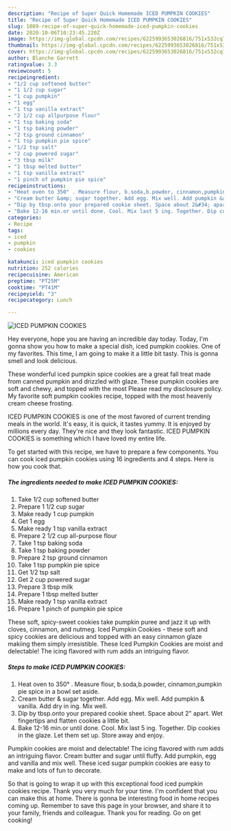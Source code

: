 ```yaml
---
description: "Recipe of Super Quick Homemade ICED PUMPKIN COOKIES"
title: "Recipe of Super Quick Homemade ICED PUMPKIN COOKIES"
slug: 1089-recipe-of-super-quick-homemade-iced-pumpkin-cookies
date: 2020-10-06T10:23:45.220Z
image: https://img-global.cpcdn.com/recipes/6225993653026816/751x532cq70/iced-pumpkin-cookies-recipe-main-photo.jpg
thumbnail: https://img-global.cpcdn.com/recipes/6225993653026816/751x532cq70/iced-pumpkin-cookies-recipe-main-photo.jpg
cover: https://img-global.cpcdn.com/recipes/6225993653026816/751x532cq70/iced-pumpkin-cookies-recipe-main-photo.jpg
author: Blanche Garrett
ratingvalue: 3.3
reviewcount: 5
recipeingredient:
- "1/2 cup softened butter"
- "1 1/2 cup sugar"
- "1 cup pumpkin"
- "1 egg"
- "1 tsp vanilla extract"
- "2 1/2 cup allpurpose flour"
- "1 tsp baking soda"
- "1 tsp baking powder"
- "2 tsp ground cinnamon"
- "1 tsp pumpkin pie spice"
- "1/2 tsp salt"
- "2 cup powered sugar"
- "3 tbsp milk"
- "1 tbsp melted butter"
- "1 tsp vanilla extract"
- "1 pinch of pumpkin pie spice"
recipeinstructions:
- "Heat oven to 350° . Measure flour, b.soda,b.powder, cinnamon,pumpkin pie spice in a bowl set aside."
- "Cream butter &amp; sugar together. Add egg. Mix well. Add pumpkin &amp; vanilla. Add dry in ing. Mix well."
- "Dip by tbsp.onto your prepared cookie sheet. Space about 2&#34; apart. Wet fingertips and flatten cookies a little bit."
- "Bake 12-16 min.or until done. Cool. Mix last 5 ing. Together. Dip cookies in the glaze. Let them set up. Store away and enjoy."
categories:
- Recipe
tags:
- iced
- pumpkin
- cookies

katakunci: iced pumpkin cookies 
nutrition: 252 calories
recipecuisine: American
preptime: "PT25M"
cooktime: "PT41M"
recipeyield: "3"
recipecategory: Lunch

---
```



![ICED PUMPKIN COOKIES](https://img-global.cpcdn.com/recipes/6225993653026816/751x532cq70/iced-pumpkin-cookies-recipe-main-photo.jpg)

Hey everyone, hope you are having an incredible day today. Today, I'm gonna show you how to make a special dish, iced pumpkin cookies. One of my favorites. This time, I am going to make it a little bit tasty. This is gonna smell and look delicious.

These wonderful iced pumpkin spice cookies are a great fall treat made from canned pumpkin and drizzled with glaze. These pumpkin cookies are soft and chewy, and topped with the most Please read my disclosure policy. My favorite soft pumpkin cookies recipe, topped with the most heavenly cream cheese frosting.

ICED PUMPKIN COOKIES is one of the most favored of current trending meals in the world. It's easy, it is quick, it tastes yummy. It is enjoyed by millions every day. They're nice and they look fantastic. ICED PUMPKIN COOKIES is something which I have loved my entire life.


To get started with this recipe, we have to prepare a few components. You can cook iced pumpkin cookies using 16 ingredients and 4 steps. Here is how you cook that.

<!--inarticleads1-->

##### The ingredients needed to make ICED PUMPKIN COOKIES:

1. Take 1/2 cup softened butter
1. Prepare 1 1/2 cup sugar
1. Make ready 1 cup pumpkin
1. Get 1 egg
1. Make ready 1 tsp vanilla extract
1. Prepare 2 1/2 cup all-purpose flour
1. Take 1 tsp baking soda
1. Take 1 tsp baking powder
1. Prepare 2 tsp ground cinnamon
1. Take 1 tsp pumpkin pie spice
1. Get 1/2 tsp salt
1. Get 2 cup powered sugar
1. Prepare 3 tbsp milk
1. Prepare 1 tbsp melted butter
1. Make ready 1 tsp vanilla extract
1. Prepare 1 pinch of pumpkin pie spice


These soft, spicy-sweet cookies take pumpkin puree and jazz it up with cloves, cinnamon, and nutmeg. Iced Pumpkin Cookies - these soft and spicy cookies are delicious and topped with an easy cinnamon glaze makiing them simply irresistible. These Iced Pumpkin Cookies are moist and delectable! The icing flavored with rum adds an intriguing flavor. 

<!--inarticleads2-->

##### Steps to make ICED PUMPKIN COOKIES:

1. Heat oven to 350° . Measure flour, b.soda,b.powder, cinnamon,pumpkin pie spice in a bowl set aside.
1. Cream butter &amp; sugar together. Add egg. Mix well. Add pumpkin &amp; vanilla. Add dry in ing. Mix well.
1. Dip by tbsp.onto your prepared cookie sheet. Space about 2&#34; apart. Wet fingertips and flatten cookies a little bit.
1. Bake 12-16 min.or until done. Cool. Mix last 5 ing. Together. Dip cookies in the glaze. Let them set up. Store away and enjoy.


Pumpkin cookies are moist and delectable! The icing flavored with rum adds an intriguing flavor. Cream butter and sugar until fluffy. Add pumpkin, egg and vanilla and mix well. These iced sugar pumpkin cookies are easy to make and lots of fun to decorate. 

So that is going to wrap it up with this exceptional food iced pumpkin cookies recipe. Thank you very much for your time. I'm confident that you can make this at home. There is gonna be interesting food in home recipes coming up. Remember to save this page in your browser, and share it to your family, friends and colleague. Thank you for reading. Go on get cooking!

